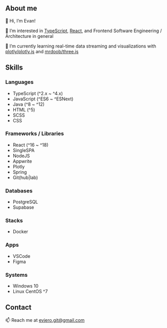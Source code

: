 ## About me

👋 Hi, I’m Evan!

👀 I’m interested in [TypeScript](typescriptlang.org/), [React](https://reactjs.org/), and Frontend Software Engineering / Architecture in general

🌱 I’m currently learning real-time data streaming and visualizations with [plotly/plotly.js](https://github.com/plotly/plotly.js) and [mrdoob/three.js](https://github.com/mrdoob/three.js/)

## Skills

### Languages
- TypeScript (^2.x ~ ^4.x)
- JavaScript (^ES6 ~ ^ESNext)
- Java (^8 ~ ^12)
- HTML (^5)
- SCSS
- CSS
### Frameworks / Libraries
- React (^16 ~ ^18)
- SingleSPA
- NodeJS
- Appwrite
- Plotly
- Spring
- Git(hub|lab)
### Databases
- PostgreSQL
- Supabase
### Stacks
- Docker
### Apps
- VSCode
- Figma
### Systems
- Windows 10
- Linux CentOS ^7

## Contact

📫 Reach me at [evjero.git@gmail.com](mailto:evjero.git@gmail.com)

<!---
evjero/evjero is a ✨ special ✨ repository because its `README.md` (this file) appears on your GitHub profile.
You can click the Preview link to take a look at your changes.
--->
